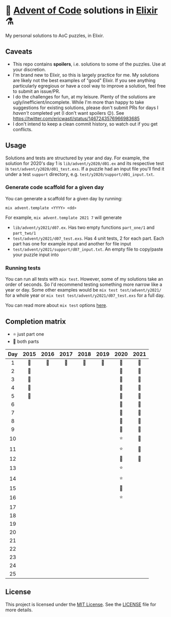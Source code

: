 # 🎄 [Advent of Code](https://adventofcode.com/) solutions in [Elixir](https://elixir-lang.org/) ⚗️

My personal solutions to AoC puzzles, in Elixir.

## Caveats

* This repo contains **spoilers**, i.e. solutions to some of the puzzles. Use at
  your discretion.
* I'm brand new to Elixir, so this is largely practice for me. My solutions are
  likely not the best examples of "good" Elixir. If you see anything
  particularly egregious or have a cool way to improve a solution, feel
  free to submit an issue/PR.
* I do the challenges for fun, at my leisure. Plenty of the solutions are
  ugly/inefficient/incomplete. While I'm more than happy to take suggestions for
  existing solutions, please don't submit PRs for days I _haven't_ completed
  yet (I don't want spoilers 😉). See
  https://twitter.com/ericwastl/status/1467243576966983685
* I don't intend to keep a clean commit history, so watch out if you get
  conflicts.

## Usage

Solutions and tests are structured by year and day.
For example, the solution for 2020's day 1 is `lib/advent/y2020/d01.ex` and
its respective test is `test/advent/y2020/d01_test.exs`. If a puzzle had an
input file you'll find it under a test `support` directory, e.g.
`test/y2020/support/d01_input.txt`.

### Generate code scaffold for a given day

You can generate a scaffold for a given day by running:

```
mix advent.template <YYYY> <dd>
```

For example, `mix advent.template 2021 7` will generate

* `lib/advent/y2021/d07.ex`. Has two empty functions `part_one/1` and
  `part_two/1`
* `test/advent/y2021/d07_test.exs`. Has 4 unit tests, 2 for each part. Each
  part has one for example input and another for file input
* `test/advent/y2021/support/d07_input.txt`. An empty file to copy/paste your
  puzzle input into

### Running tests

You can run all tests with `mix test`. However, some of my solutions take an
order of seconds. So I'd recommend testing something more narrow like a year
or day. Some other examples would be `mix test test/advent/y2021/` for a whole
year or `mix test test/advent/y2021/d07_test.exs` for a full day.

You can read more about `mix test` options
[here](https://hexdocs.pm/mix/1.12/Mix.Tasks.Test.html).

## Completion matrix

* ⭐ just part one
* 🌟 both parts

| Day | 2015 | 2016 | 2017 | 2018 | 2019 | 2020 | 2021 |
| :-: | :--: | :--: | :--: | :--: | :--: | :--: | :--: |
| 1   | 🌟   | 🌟   | 🌟   | 🌟   | 🌟   | 🌟   | 🌟   |
| 2   | 🌟   |      |      |      |      | 🌟   | 🌟   |
| 3   | 🌟   |      |      |      |      | 🌟   | 🌟   |
| 4   | 🌟   |      |      |      |      | 🌟   | 🌟   |
| 5   | 🌟   |      |      |      |      | 🌟   | 🌟   |
| 6   |      |      |      |      |      | 🌟   | 🌟   |
| 7   |      |      |      |      |      | 🌟   | 🌟   |
| 8   |      |      |      |      |      | 🌟   | 🌟   |
| 9   |      |      |      |      |      | 🌟   | 🌟   |
| 10  |      |      |      |      |      | ⭐   | 🌟   |
| 11  |      |      |      |      |      | ⭐   | 🌟   |
| 12  |      |      |      |      |      | 🌟   | 🌟   |
| 13  |      |      |      |      |      | ⭐   |      |
| 14  |      |      |      |      |      | ⭐   |      |
| 15  |      |      |      |      |      | 🌟   |      |
| 16  |      |      |      |      |      | ⭐   |      |
| 17  |      |      |      |      |      |      |      |
| 18  |      |      |      |      |      |      |      |
| 19  |      |      |      |      |      |      |      |
| 20  |      |      |      |      |      |      |      |
| 21  |      |      |      |      |      |      |      |
| 22  |      |      |      |      |      |      |      |
| 23  |      |      |      |      |      |      |      |
| 24  |      |      |      |      |      |      |      |
| 25  |      |      |      |      |      |      |      |

## License

This project is licensed under the
[MIT License](https://choosealicense.com/licenses/mit/). See the
[LICENSE](https://github.com/ed-flanagan/advent-of-code-solutions-elixir/blob/main/LICENSE)
file for more details.
